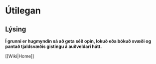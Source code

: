 # Útilegan
## Lýsing
**Í grunni er hugmyndin sá að geta séð opin, lokuð eða bókuð svæði og pantað tjaldsvæðis gistingu á auðveldari hátt.**

[[Wiki|Home]]  
